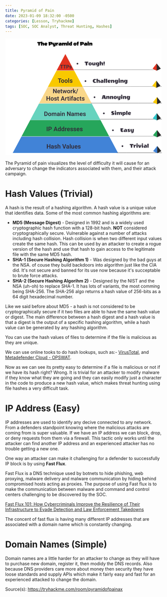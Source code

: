 ```yaml
---
title: Pyramid of Pain
date: 2023-01-09 18:32:00 -0500
categories: [Lesson, Tryhackme]
tags: [SOC, SOC Analyst, Threat Hunting, Hashes]
---
```


![Pyramid of Pain](/assets/pop2.png)

The Pyramid of pain visualizes the level of difficulty it will cause for an adversary to change the indicators associated with them, and their attack campaign. 

# Hash Values (Trivial)

A hash is the result of a hashing algorithm. A hash value is a unique value that identifies data. Some of the most common hashing algorithms are:

- **MD5 (Message Digest)** - Designed in 1992 and is a widely used cryptographic hash function with a 128-bit hash. **NOT** considered cryptographically secure. Vulnerable against a number of attacks including hash collision. Hash collision is when two different input values create the same hash. This can be used by an attacker to create a rogue version of the hash and use that hash to gain access to the legitimate file with the same MD5 hash.
- **SHA-1 (Secure Hashing Algorithm 1)** - Was designed by the bad guys at the NSA. of couse they build backdoors into algorithm just like the CIA did. It's not secure and banned for its use now because it's succeptable to brute force attacks.
- **SHA-2 (Secure Hashing Algorihm 2)** - Designed by the NIST and the NSA (uh-oh) to replace SHA-1. It has lots of variants, the most comming being SHA-256. The SHA-256 algo returns a hash value of 256-bits as a 64 digit hexadecimal number.

Like we said before about MD5 - a hash is not considered to be cryptographically secure if it two files are able to have the same hash value or digest. The main difference between a hash digest and a hash value is that a digest is the output of a specific hashing algorithm, while a hash value can be generated by any hashing algorithm.

You can use the hash values of files to determine if the file is malicious as they are unique.

We can use online tooks to do hash lookups, such as:- [VirusTotal](https://www.virustotal.com), and [Metadefender Cloud - OPSWAT](https://metadefender.opswat.com/?lang=en).

Now as we can see its pretty easy to determine if a file is malicious or not if we have its hash right? Wrong. It is trivial for an attacker to modify malware if they know what they are going and they can easily modify just a character in the code to produce a new hash value, which makes threat hunting using file hashes a very difficult task.

# IP Address (Easy)

IP addresses are used to identify any decive connected to any network. From a defenders standpoint knowing where the malicious attacks are coming from is super valuable. If we have an IP address we can block, drop, or deny requests from them via a firewall. This tactic only works until the attacker can find another IP address and an experienced attacker has no trouble getting a new one.

One way an attacker can make it challenging for a defender to successfully IP block is by using **Fast Flux**.

Fast Flux is a DNS technique used by botnets to hide phishing, web proxying, malware delivery and malware communication by hiding behind compromised hosts acting as proxies. The purpose of using Fast flux is to make the communication between malware and command and control centers challenging to be discovered by the SOC.

[Fast Flux 101: How Cybercriminals Improve the Resilience of Their Infrastructure to Evade Detection and Law Enforcement Takedowns](https://unit42.paloaltonetworks.com/fast-flux-101/)

The concent of fast flux is having many different IP addresses that are associated with a domain name which is constantly changing.

# Domain Names (Simple)

Domain names are a little harder for an attacker to change as they will have to purchase new domain, register it, then modidy the DNS records. Also because DNS providers care more about money then security they have loose standards and supply APIs which make it fairly easy and fast for an experienced attacked to change the domain.





Source(s): <https://tryhackme.com/room/pyramidofpainax> 
